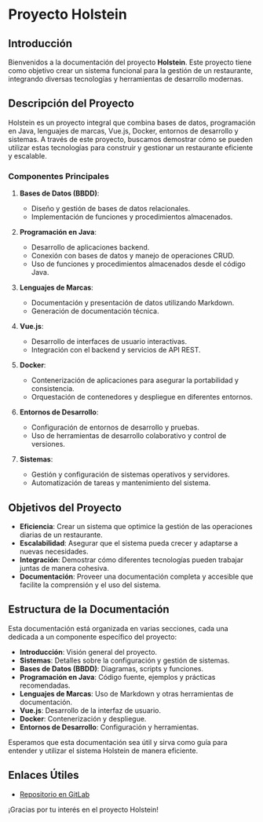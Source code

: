 # Proyecto Holstein

## Introducción

Bienvenidos a la documentación del proyecto **Holstein**. Este proyecto tiene como objetivo crear un sistema funcional para la gestión de un restaurante, integrando diversas tecnologías y herramientas de desarrollo modernas.

## Descripción del Proyecto

Holstein es un proyecto integral que combina bases de datos, programación en Java, lenguajes de marcas, Vue.js, Docker, entornos de desarrollo y sistemas. A través de este proyecto, buscamos demostrar cómo se pueden utilizar estas tecnologías para construir y gestionar un restaurante eficiente y escalable.

### Componentes Principales

1. **Bases de Datos (BBDD)**:
   - Diseño y gestión de bases de datos relacionales.
   - Implementación de funciones y procedimientos almacenados.

2. **Programación en Java**:
   - Desarrollo de aplicaciones backend.
   - Conexión con bases de datos y manejo de operaciones CRUD.
   - Uso de funciones y procedimientos almacenados desde el código Java.

3. **Lenguajes de Marcas**:
   - Documentación y presentación de datos utilizando Markdown.
   - Generación de documentación técnica.

4. **Vue.js**:
   - Desarrollo de interfaces de usuario interactivas.
   - Integración con el backend y servicios de API REST.

5. **Docker**:
   - Contenerización de aplicaciones para asegurar la portabilidad y consistencia.
   - Orquestación de contenedores y despliegue en diferentes entornos.

6. **Entornos de Desarrollo**:
   - Configuración de entornos de desarrollo y pruebas.
   - Uso de herramientas de desarrollo colaborativo y control de versiones.

7. **Sistemas**:
   - Gestión y configuración de sistemas operativos y servidores.
   - Automatización de tareas y mantenimiento del sistema.

## Objetivos del Proyecto

- **Eficiencia**: Crear un sistema que optimice la gestión de las operaciones diarias de un restaurante.
- **Escalabilidad**: Asegurar que el sistema pueda crecer y adaptarse a nuevas necesidades.
- **Integración**: Demostrar cómo diferentes tecnologías pueden trabajar juntas de manera cohesiva.
- **Documentación**: Proveer una documentación completa y accesible que facilite la comprensión y el uso del sistema.

## Estructura de la Documentación

Esta documentación está organizada en varias secciones, cada una dedicada a un componente específico del proyecto:

- **Introducción**: Visión general del proyecto.
- **Sistemas**: Detalles sobre la configuración y gestión de sistemas.
- **Bases de Datos (BBDD)**: Diagramas, scripts y funciones.
- **Programación en Java**: Código fuente, ejemplos y prácticas recomendadas.
- **Lenguajes de Marcas**: Uso de Markdown y otras herramientas de documentación.
- **Vue.js**: Desarrollo de la interfaz de usuario.
- **Docker**: Contenerización y despliegue.
- **Entornos de Desarrollo**: Configuración y herramientas.

Esperamos que esta documentación sea útil y sirva como guía para entender y utilizar el sistema Holstein de manera eficiente.

## Enlaces Útiles

- [Repositorio en GitLab](https://gitlab.com/dax_mesapp_g16/g16_holstein.git)


¡Gracias por tu interés en el proyecto Holstein!